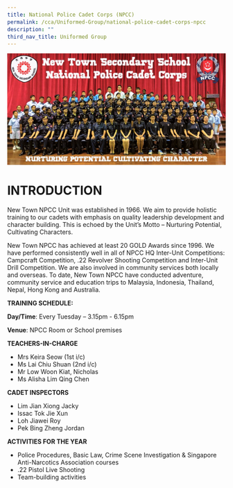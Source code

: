 ```yaml
---
title: National Police Cadet Corps (NPCC)
permalink: /cca/Uniformed-Group/national-police-cadet-corps-npcc
description: ""
third_nav_title: Uniformed Group
---
```

![](/images/NPCC%20Unit%201%20(1).jpg)
# INTRODUCTION
New Town NPCC Unit was established in 1966. We aim to provide holistic training to our cadets with emphasis on quality leadership development and character building. This is echoed by the Unit’s Motto – Nurturing Potential, Cultivating Characters.

New Town NPCC has achieved at least 20 GOLD Awards since 1996. We have performed consistently well in all of NPCC HQ Inter-Unit Competitions: Campcraft Competition, .22 Revolver Shooting Competition and Inter-Unit Drill Competition. We are also involved in community services both locally and overseas. To date, New Town NPCC have conducted adventure, community service and education trips to Malaysia, Indonesia, Thailand, Nepal, Hong Kong and Australia.

**TRAINING SCHEDULE:**

**Day/Time**: Every Tuesday – 3.15pm - 6.15pm

**Venue**: NPCC Room or School premises

**TEACHERS-IN-CHARGE**
* Mrs Keira Seow (1st i/c)
* Ms Lai Chiu Shuan (2nd i/c)
* Mr Low Woon Kiat, Nicholas
* Ms Alisha Lim Qing Chen

**CADET INSPECTORS**

* Lim Jian Xiong Jacky
* Issac Tok Jie Xun
* Loh Jiawei Roy
* Pek Bing Zheng Jordan

**ACTIVITIES FOR THE YEAR**

* Police Procedures, Basic Law, Crime Scene Investigation & Singapore Anti-Narcotics Association courses
* .22 Pistol Live Shooting
* Team-building activities